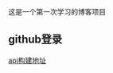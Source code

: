 这是一个第一次学习的博客项目

## github登录
[api构建地址](https://developer.github.com/apps/building-oauth-apps/creating-an-oauth-app/)
